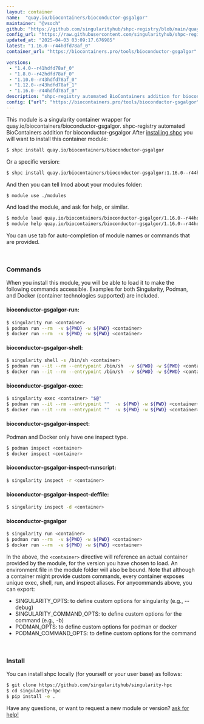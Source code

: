 ```yaml
---
layout: container
name:  "quay.io/biocontainers/bioconductor-gsgalgor"
maintainer: "@vsoch"
github: "https://github.com/singularityhub/shpc-registry/blob/main/quay.io/biocontainers/bioconductor-gsgalgor/container.yaml"
config_url: "https://raw.githubusercontent.com/singularityhub/shpc-registry/main/quay.io/biocontainers/bioconductor-gsgalgor/container.yaml"
updated_at: "2025-04-03 03:09:17.676985"
latest: "1.16.0--r44hdfd78af_0"
container_url: "https://biocontainers.pro/tools/bioconductor-gsgalgor"

versions:
 - "1.4.0--r41hdfd78af_0"
 - "1.8.0--r42hdfd78af_0"
 - "1.10.0--r43hdfd78af_0"
 - "1.12.0--r43hdfd78af_1"
 - "1.16.0--r44hdfd78af_0"
description: "shpc-registry automated BioContainers addition for bioconductor-gsgalgor"
config: {"url": "https://biocontainers.pro/tools/bioconductor-gsgalgor", "maintainer": "@vsoch", "description": "shpc-registry automated BioContainers addition for bioconductor-gsgalgor", "latest": {"1.16.0--r44hdfd78af_0": "sha256:e1e2cb23ba18c298fa8a6a0ac0fcbbc2ef768077cb04975bb0391b9f021f0f21"}, "tags": {"1.4.0--r41hdfd78af_0": "sha256:e6607565cf328cb3501616df3c7b2065dd3ab4cb65c0aef41c7854262eaa515a", "1.8.0--r42hdfd78af_0": "sha256:35aeb1e32f03235a8242c8fdafe8ff42961027e640ac74263baf6fd9a3305c6c", "1.10.0--r43hdfd78af_0": "sha256:3f8336d336d9be559f07846ef2cf346dce395d8e48941de3644f3f2190f6deba", "1.12.0--r43hdfd78af_1": "sha256:28ca70a14dbcff9b9cdecda8e0641925d8a99a5e6a81418bb63e23fce585fe23", "1.16.0--r44hdfd78af_0": "sha256:e1e2cb23ba18c298fa8a6a0ac0fcbbc2ef768077cb04975bb0391b9f021f0f21"}, "docker": "quay.io/biocontainers/bioconductor-gsgalgor"}
---
```


This module is a singularity container wrapper for quay.io/biocontainers/bioconductor-gsgalgor.
shpc-registry automated BioContainers addition for bioconductor-gsgalgor
After [installing shpc](#install) you will want to install this container module:


```bash
$ shpc install quay.io/biocontainers/bioconductor-gsgalgor
```

Or a specific version:

```bash
$ shpc install quay.io/biocontainers/bioconductor-gsgalgor:1.16.0--r44hdfd78af_0
```

And then you can tell lmod about your modules folder:

```bash
$ module use ./modules
```

And load the module, and ask for help, or similar.

```bash
$ module load quay.io/biocontainers/bioconductor-gsgalgor/1.16.0--r44hdfd78af_0
$ module help quay.io/biocontainers/bioconductor-gsgalgor/1.16.0--r44hdfd78af_0
```

You can use tab for auto-completion of module names or commands that are provided.

<br>

### Commands

When you install this module, you will be able to load it to make the following commands accessible.
Examples for both Singularity, Podman, and Docker (container technologies supported) are included.

#### bioconductor-gsgalgor-run:

```bash
$ singularity run <container>
$ podman run --rm  -v ${PWD} -w ${PWD} <container>
$ docker run --rm  -v ${PWD} -w ${PWD} <container>
```

#### bioconductor-gsgalgor-shell:

```bash
$ singularity shell -s /bin/sh <container>
$ podman run --it --rm --entrypoint /bin/sh  -v ${PWD} -w ${PWD} <container>
$ docker run --it --rm --entrypoint /bin/sh  -v ${PWD} -w ${PWD} <container>
```

#### bioconductor-gsgalgor-exec:

```bash
$ singularity exec <container> "$@"
$ podman run --it --rm --entrypoint ""  -v ${PWD} -w ${PWD} <container> "$@"
$ docker run --it --rm --entrypoint ""  -v ${PWD} -w ${PWD} <container> "$@"
```

#### bioconductor-gsgalgor-inspect:

Podman and Docker only have one inspect type.

```bash
$ podman inspect <container>
$ docker inspect <container>
```

#### bioconductor-gsgalgor-inspect-runscript:

```bash
$ singularity inspect -r <container>
```

#### bioconductor-gsgalgor-inspect-deffile:

```bash
$ singularity inspect -d <container>
```



#### bioconductor-gsgalgor

```bash
$ singularity run <container>
$ podman run --rm  -v ${PWD} -w ${PWD} <container>
$ docker run --rm  -v ${PWD} -w ${PWD} <container>
```


In the above, the `<container>` directive will reference an actual container provided
by the module, for the version you have chosen to load. An environment file in the
module folder will also be bound. Note that although a container
might provide custom commands, every container exposes unique exec, shell, run, and
inspect aliases. For anycommands above, you can export:

 - SINGULARITY_OPTS: to define custom options for singularity (e.g., --debug)
 - SINGULARITY_COMMAND_OPTS: to define custom options for the command (e.g., -b)
 - PODMAN_OPTS: to define custom options for podman or docker
 - PODMAN_COMMAND_OPTS: to define custom options for the command

<br>

### Install

You can install shpc locally (for yourself or your user base) as follows:

```bash
$ git clone https://github.com/singularityhub/singularity-hpc
$ cd singularity-hpc
$ pip install -e .
```

Have any questions, or want to request a new module or version? [ask for help!](https://github.com/singularityhub/singularity-hpc/issues)
